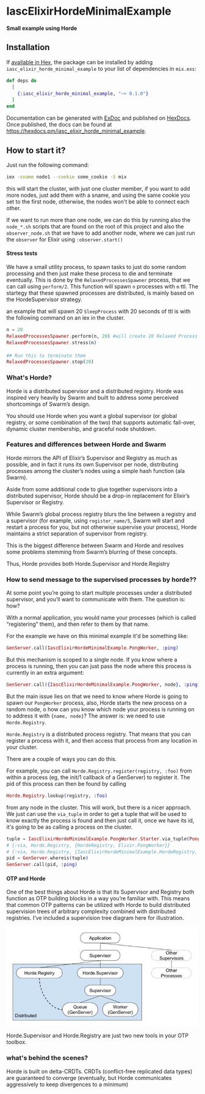 # IascElixirHordeMinimalExample

**Small example using Horde**

## Installation

If [available in Hex](https://hex.pm/docs/publish), the package can be installed
by adding `iasc_elixir_horde_minimal_example` to your list of dependencies in `mix.exs`:

```elixir
def deps do
  [
    {:iasc_elixir_horde_minimal_example, "~> 0.1.0"}
  ]
end
```

Documentation can be generated with [ExDoc](https://github.com/elixir-lang/ex_doc)
and published on [HexDocs](https://hexdocs.pm). Once published, the docs can
be found at <https://hexdocs.pm/iasc_elixir_horde_minimal_example>.

## How to start it?

Just run the following command:

```bash
iex -sname node1 --cookie some_cookie -S mix
```

this will start the cluster, with just one cluster member, if you want to add more nodes, just add them with a sname, and using the same cookie you set to the first node, otherwise, the nodes won't be able to connect each other.

If we want to run more than one node, we can do this by running also the `node_*.sh` scripts that are found on the root of this project and also the `observer_node.sh` that we have to add another node, where we can just run the `observer` for Elixir using `:observer.start()`

#### Stress tests

We have a small utility process, to spawn tasks to just do some random processing and then just make these process to die and terminate eventually. This is done by the `RelaxedProcessesSpawner` process, that we can call using `perform/2`. This function will spawn `n` processes with `m` ttl. The startegy that these spawned processes are distributed, is mainly based on the HordeSupervisor strategy.

an example that will spawn 20 `SleepProcess` with 20 seconds of ttl is with the following command on an iex in the cluster.

```elixir
n = 20
RelaxedProcessesSpawner.perform(n, 20) #will create 20 Relaxed Process and then just make them wait 20 secs to generate a random number
RelaxedProcessesSpawner.stress(n)

## Run this to terminate them
RelaxedProcessesSpawner.stop(20)
```

### What's Horde?

Horde is a distributed supervisor and a distributed registry. Horde was inspired very heavily by Swarm and built to address some perceived shortcomings of Swarm’s design.

You should use Horde when you want a global supervisor (or global registry, or some combination of the two) that supports automatic fail-over, dynamic cluster membership, and graceful node shutdown.

### Features and differences between Horde and Swarm

Horde mirrors the API of Elixir’s Supervisor and Registry as much as possible, and in fact it runs its own Supervisor per node, distributing processes among the cluster’s nodes using a simple hash function (ala Swarm).

Aside from some additional code to glue together supervisors into a distributed supervisor, Horde should be a drop-in replacement for Elixir’s Supervisor or Registry.

While Swarm’s global process registry blurs the line between a registry and a supervisor (for example, using `register_name/5`, Swarm will start and restart a process for you, but not otherwise supervise your process), Horde maintains a strict separation of supervisor from registry.

This is the biggest difference between Swarm and Horde and resolves some problems stemming from Swarm’s blurring of these concepts.

Thus, Horde provides both Horde.Supervisor and Horde.Registry

### How to send message to the supervised processes by horde??

At some point you’re going to start multiple processes under a distributed supervisor, and you’ll want to communicate with them. The question is: how? 

With a normal application, you would name your processes (which is called “registering” them), and then refer to them by that name.

For the example we have on this minimal example it'd be something like:

```elixir
GenServer.call(IascElixirHordeMinimalExample.PongWorker, :ping)
```

But this mechanism is scoped to a single node. If you know where a process is running, then you can just pass the node where this process is currently in an extra argument:

```elixir
GenServer.call({IascElixirHordeMinimalExample.PongWorker, node}, :ping)
```

But the main issue lies on that we need to know where Horde is going to spawn our `PongWorker` process, also, Horde starts the new process on a random node, o how can you know which node your process is running on to address it with `{name, node}`? The answer is: we need to use `Horde.Registry`.

`Horde.Registry` is a distributed process registry. That means that you can register a process with it, and then access that process from any location in your cluster.

There are a couple of ways you can do this. 

For example, you can call `Horde.Registry.register(registry, :foo)` from within a process (eg, the init/1 callback of a GenServer) to register it. The pid of this process can then be found by calling 

```elixir
Horde.Registry.lookup(registry, :foo)
```

from any node in the cluster. This will work, but there is a nicer approach. We just can use the `via_tuple` in order to get a tuple that will be used to know exactly the process is found and then just call it, once we have its id, it's going to be as calling a process on the cluster. 

```elixir
tuple = IascElixirHordeMinimalExample.PongWorker.Starter.via_tuple(PongWorker)
# {:via, Horde.Registry, {HordeRegistry, Elixir.PongWorker}}
# {:via, Horde.Registry, {IascElixirHordeMinimalExample.HordeRegistry, Elixir.PongWorker}}
pid = GenServer.whereis(tuple)
GenServer.call(pid, :ping)
```

#### OTP and Horde

One of the best things about Horde is that its Supervisor and Registry both function as OTP building blocks in a way you’re familiar with. This means that common OTP patterns can be utilized with Horde to build distributed supervision trees of arbitrary complexity combined with distributed registries. I’ve included a supervision tree diagram here for illustration.

![](/img/diagram.jpg)

Horde.Supervisor and Horde.Registry are just two new tools in your OTP toolbox.

### what's behind the scenes?

Horde is built on delta-CRDTs. CRDTs (conflict-free replicated data types) are guaranteed to converge (eventually, but Horde communicates aggressively to keep divergences to a minimum)